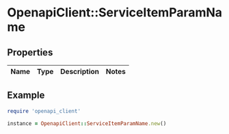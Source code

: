 # OpenapiClient::ServiceItemParamName

## Properties

| Name | Type | Description | Notes |
| ---- | ---- | ----------- | ----- |

## Example

```ruby
require 'openapi_client'

instance = OpenapiClient::ServiceItemParamName.new()
```

